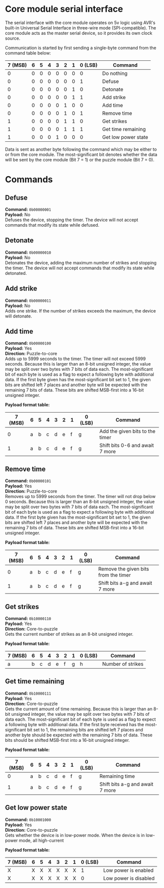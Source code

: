 # Core module serial interface
The serial interface with the core module operates on 5v logic using AVR's built-in Universal Serial Interface in three-wire mode (SPI-compatible).
The core module acts as the master serial device, so it provides its own clock source.

Communication is started by first sending a single-byte command from the command table below:

| 7 (MSB) | 6 | 5 | 4 | 3 | 2 | 1 | 0 (LSB) | Command             |
| ------- | - | - | - | - | - | - | ------- | ------------------- |
| 0       | 0 | 0 | 0 | 0 | 0 | 0 | 0       | Do nothing          |
| 0       | 0 | 0 | 0 | 0 | 0 | 0 | 1       | Defuse              |
| 0       | 0 | 0 | 0 | 0 | 0 | 1 | 0       | Detonate            |
| 0       | 0 | 0 | 0 | 0 | 0 | 1 | 1       | Add strike          |
| 0       | 0 | 0 | 0 | 0 | 1 | 0 | 0       | Add time            |
| 0       | 0 | 0 | 0 | 0 | 1 | 0 | 1       | Remove time         |
| 1       | 0 | 0 | 0 | 0 | 1 | 1 | 0       | Get strikes         |
| 1       | 0 | 0 | 0 | 0 | 1 | 1 | 1       | Get time remaining  |
| 1       | 0 | 0 | 0 | 1 | 0 | 0 | 0       | Get low power state |

Data is sent as another byte following the command which may be either to or from the core module.
The most-significant bit denotes whether the data will be sent by the core module (Bit 7 = 1) or the puzzle module (Bit 7 = 0).

# Commands
## Defuse
**Command:** `0b00000001`  
**Payload:** No  
Defuses the device, stopping the timer. The device will not accept commands that modify its state while defused.

## Detonate
**Command:** `0b00000010`  
**Payload:** No  
Detonates the device, adding the maximum number of strikes and stopping the timer. The device will not accept commands that modify its state while detonated.

## Add strike
**Command:** `0b00000011`  
**Payload:** No  
Adds one strike. If the number of strikes exceeds the maximum, the device will detonate.

## Add time
**Command:** `0b00000100`  
**Payload:** Yes  
**Direction:** Puzzle-to-core  
Adds up to 5999 seconds to the timer. The timer will not exceed 5999 seconds.
Because this is larger than an 8-bit unsigned integer, the value may be split over two bytes with 7 bits of data each.
The most-significant bit of each byte is used as a flag to expect a following byte with additional data.
If the first byte given has the most-significant bit set to 1, the given bits are shifted left 7 places and another byte will be expected with the remaining 7 bits of data.
These bits are shifted MSB-first into a 16-bit unsigned integer.

**Payload format table:**

| 7 (MSB) | 6 | 5 | 4 | 3 | 2 | 1 | 0 (LSB) | Command                              |
| ------- | - | - | - | - | - | - | ------- | ------------------------------------ |
| 0       | a | b | c | d | e | f | g       | Add the given bits to the timer      |
| 1       | a | b | c | d | e | f | g       | Shift bits 0-6 and await 7 more      |

## Remove time
**Command:** `0b00000101`  
**Payload:** Yes  
**Direction:** Puzzle-to-core  
Removes up to 5999 seconds from the timer. The timer will not drop below 0 seconds.
Because this is larger than an 8-bit unsigned integer, the value may be split over two bytes with 7 bits of data each.
The most-significant bit of each byte is used as a flag to expect a following byte with additional data.
If the first byte given has the most-significant bit set to 1, the given bits are shifted left 7 places and another byte will be expected with the remaining 7 bits of data.
These bits are shifted MSB-first into a 16-bit unsigned integer.

**Payload format table:**

| 7 (MSB) | 6 | 5 | 4 | 3 | 2 | 1 | 0 (LSB) | Command                              |
| ------- | - | - | - | - | - | - | ------- | ------------------------------------ |
| 0       | a | b | c | d | e | f | g       | Remove the given bits from the timer |
| 1       | a | b | c | d | e | f | g       | Shift bits a-g and await 7 more      |

## Get strikes
**Command:** `0b10000110`  
**Payload:** Yes  
**Direction:** Core-to-puzzle  
Gets the current number of strikes as an 8-bit unsigned integer.

**Payload format table:**

| 7 (MSB) | 6 | 5 | 4 | 3 | 2 | 1 | 0 (LSB) | Command           |
| ------- | - | - | - | - | - | - | ------- | ----------------- |
| a       | b | c | d | e | f | g | h       | Number of strikes |

## Get time remaining
**Command:** `0b10000111`  
**Payload:** Yes  
**Direction:** Core-to-puzzle  
Gets the current amount of time remaining.
Because this is larger than an 8-bit unsigned integer, the value may be split over two bytes with 7 bits of data each.
The most-significant bit of each byte is used as a flag to expect a following byte with additional data.
If the first byte received has the most-significant bit set to 1, the remaining bits are shifted left 7 places and another byte should be expected with the remaining 7 bits of data.
These bits should be shifted MSB-first into a 16-bit unsigned integer.

**Payload format table:**

| 7 (MSB) | 6 | 5 | 4 | 3 | 2 | 1 | 0 (LSB) | Command                              |
| ------- | - | - | - | - | - | - | ------- | ------------------------------------ |
| 0       | a | b | c | d | e | f | g       | Remaining time                       |
| 1       | a | b | c | d | e | f | g       | Shift bits a-g and await 7 more      |

## Get low power state
**Command:** `0b10001000`  
**Payload:** Yes  
**Direction:** Core-to-puzzle  
Gets whether the device is in low-power mode. When the device is in low-power mode, all high-current

**Payload format table:**

| 7 (MSB) | 6 | 5 | 4 | 3 | 2 | 1 | 0 (LSB) | Command               |
| ------- | - | - | - | - | - | - | ------- | --------------------- |
| X       | X | X | X | X | X | X | 1       | Low power is enabled  |
| X       | X | X | X | X | X | X | 0       | Low power is disabled |
